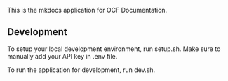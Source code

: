 This is the mkdocs application for OCF Documentation.

## Development
To setup your local development environment, run setup.sh. Make sure to manually add your API key in .env file.

To run the application for development, run dev.sh.
